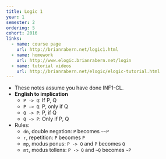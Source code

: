 ```yaml
---
title: Logic 1
year: 1
semester: 2
ordering: 5
cohort: 2016
links:
  - name: course page
    url: http://brianrabern.net/logic1.html
  - name: homework
    url: http://www.elogic.brianrabern.net/login
  - name: tutorial videos
    url: http://brianrabern.net/elogic/elogic-tutorial.html
---
```


- These notes assume you have done INF1-CL.
- **English to implication**
  - `P -> Q`: If P, Q
  - `P -> Q`: P, only if Q
  - `Q -> P`: P, if Q
  - `Q -> P`: Only if P, Q
- Rules:
  - `dn`, double negation: `P` becomes `~~P`
  - `r`, repetition: `P` becomes `P`
  - `mp`, modus ponus: `P -> Q` and `P` becomes `Q`
  - `mt`, modus tollens: `P -> Q` and `~Q` becomes `~P` 
